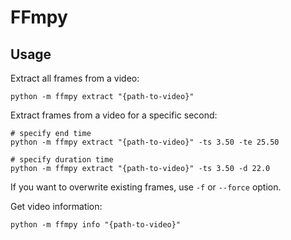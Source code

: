 # FFmpy

## Usage

Extract all frames from a video:

```
python -m ffmpy extract "{path-to-video}"
```

Extract frames from a video for a specific second:

```
# specify end time
python -m ffmpy extract "{path-to-video}" -ts 3.50 -te 25.50

# specify duration time
python -m ffmpy extract "{path-to-video}" -ts 3.50 -d 22.0
```

If you want to overwrite existing frames, use `-f` or `--force` option.

Get video information:

```
python -m ffmpy info "{path-to-video}"
```
